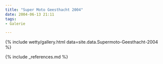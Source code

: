 ```yaml
---
title: "Super Moto Geesthacht 2004"
date: 2004-06-13 21:11
tags: 
- Galerie

---
```


{% include wetty/gallery.html data=site.data.Supermoto-Geesthacht-2004 %}

{% include _references.md %}
